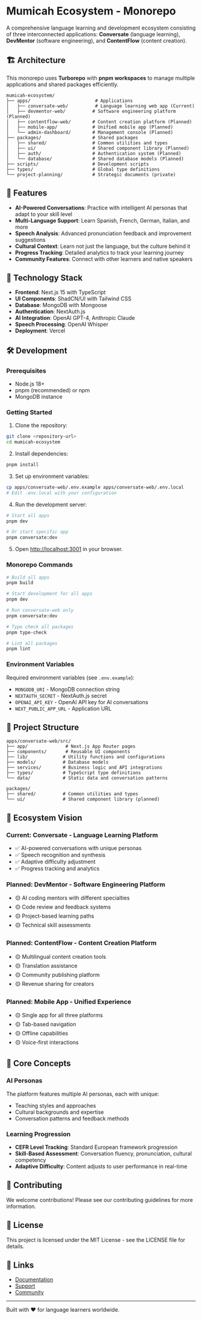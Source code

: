 # Mumicah Ecosystem - Monorepo

A comprehensive language learning and development ecosystem consisting of three interconnected applications: **Conversate** (language learning), **DevMentor** (software engineering), and **ContentFlow** (content creation).

## 🏗️ Architecture

This monorepo uses **Turborepo** with **pnpm workspaces** to manage multiple applications and shared packages efficiently.

```
mumicah-ecosystem/
├── apps/                        # Applications
│   ├── conversate-web/          # Language learning web app (Current)
│   ├── devmentor-web/          # Software engineering platform (Planned)
│   ├── contentflow-web/        # Content creation platform (Planned)
│   ├── mobile-app/             # Unified mobile app (Planned)
│   └── admin-dashboard/        # Management console (Planned)
├── packages/                   # Shared packages
│   ├── shared/                 # Common utilities and types
│   ├── ui/                     # Shared component library (Planned)
│   ├── auth/                   # Authentication system (Planned)
│   └── database/               # Shared database models (Planned)
├── scripts/                    # Development scripts
├── types/                      # Global type definitions
└── project-planning/           # Strategic documents (private)
```

## 🌟 Features

- **AI-Powered Conversations**: Practice with intelligent AI personas that adapt to your skill level
- **Multi-Language Support**: Learn Spanish, French, German, Italian, and more
- **Speech Analysis**: Advanced pronunciation feedback and improvement suggestions
- **Cultural Context**: Learn not just the language, but the culture behind it
- **Progress Tracking**: Detailed analytics to track your learning journey
- **Community Features**: Connect with other learners and native speakers

## 🚀 Technology Stack

- **Frontend**: Next.js 15 with TypeScript
- **UI Components**: ShadCN/UI with Tailwind CSS
- **Database**: MongoDB with Mongoose
- **Authentication**: NextAuth.js
- **AI Integration**: OpenAI GPT-4, Anthropic Claude
- **Speech Processing**: OpenAI Whisper
- **Deployment**: Vercel

## 🛠️ Development

### Prerequisites

- Node.js 18+ 
- pnpm (recommended) or npm
- MongoDB instance

### Getting Started

1. Clone the repository:
```bash
git clone <repository-url>
cd mumicah-ecosystem
```

2. Install dependencies:
```bash
pnpm install
```

3. Set up environment variables:
```bash
cp apps/conversate-web/.env.example apps/conversate-web/.env.local
# Edit .env.local with your configuration
```

4. Run the development server:
```bash
# Start all apps
pnpm dev

# Or start specific app
pnpm conversate:dev
```

5. Open [http://localhost:3001](http://localhost:3001) in your browser.

### Monorepo Commands

```bash
# Build all apps
pnpm build

# Start development for all apps
pnpm dev

# Run conversate-web only
pnpm conversate:dev

# Type check all packages
pnpm type-check

# Lint all packages
pnpm lint
```

### Environment Variables

Required environment variables (see `.env.example`):

- `MONGODB_URI` - MongoDB connection string
- `NEXTAUTH_SECRET` - NextAuth.js secret
- `OPENAI_API_KEY` - OpenAI API key for AI conversations
- `NEXT_PUBLIC_APP_URL` - Application URL

## 📁 Project Structure

```
apps/conversate-web/src/
├── app/              # Next.js App Router pages
├── components/       # Reusable UI components
├── lib/             # Utility functions and configurations
├── models/          # Database models
├── services/        # Business logic and API integrations
├── types/           # TypeScript type definitions
└── data/            # Static data and conversation patterns

packages/
├── shared/          # Common utilities and types
└── ui/              # Shared component library (planned)
```

## 🌟 Ecosystem Vision

### **Current: Conversate** - Language Learning Platform
- ✅ AI-powered conversations with unique personas
- ✅ Speech recognition and synthesis
- ✅ Adaptive difficulty adjustment
- ✅ Progress tracking and analytics

### **Planned: DevMentor** - Software Engineering Platform
- 🟡 AI coding mentors with different specialties
- 🟡 Code review and feedback systems
- 🟡 Project-based learning paths
- 🟡 Technical skill assessments

### **Planned: ContentFlow** - Content Creation Platform
- 🟡 Multilingual content creation tools
- 🟡 Translation assistance
- 🟡 Community publishing platform
- 🟡 Revenue sharing for creators

### **Planned: Mobile App** - Unified Experience
- 🟡 Single app for all three platforms
- 🟡 Tab-based navigation
- 🟡 Offline capabilities
- 🟡 Voice-first interactions

## 🎯 Core Concepts

### AI Personas

The platform features multiple AI personas, each with unique:
- Teaching styles and approaches
- Cultural backgrounds and expertise
- Conversation patterns and feedback methods

### Learning Progression

- **CEFR Level Tracking**: Standard European framework progression
- **Skill-Based Assessment**: Conversation fluency, pronunciation, cultural competency
- **Adaptive Difficulty**: Content adjusts to user performance in real-time

## 🤝 Contributing

We welcome contributions! Please see our contributing guidelines for more information.

## 📄 License

This project is licensed under the MIT License - see the LICENSE file for details.

## 🔗 Links

- [Documentation](https://docs.mumicah.com)
- [Support](https://support.mumicah.com)
- [Community](https://community.mumicah.com)

---

Built with ❤️ for language learners worldwide.
